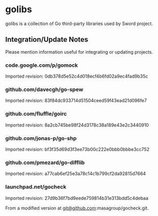 # golibs

golibs is a collection of Go third-party libraries used by Sword project.

## Integration/Update Notes

Please mention information useful for integrating or updating projects.

### code.google.com/p/gomock

Imported revision: 0db378d5e52c4d018ecf4b6fd02a9ec4fad9b35c

### github.com/davecgh/go-spew

Imported revision: 83f84dc933714d51504ceed59f43ead21d096fe7

### github.com/fluffle/goirc

Imported revision: 8a2cb745be98f24d3178c38a189e43e2c3440910

### github.com/jonas-p/go-shp

Imported revision: bf3f35d69d3f3ee73b00c222e0bbb0bbbe3cc752

### github.com/pmezard/go-difflib

Imported revision: a77cab6ef25e3a78c14c1b799cf2da92815d7664

### launchpad.net/gocheck

Imported revision: 27d9b36f7bd9eede759814b31e313bdd5c4debaa

From a modified version at git@github.com:masagroup/gocheck.git.


